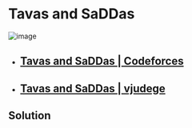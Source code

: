 # Tavas and SaDDas
![image](https://github.com/Abdelrhman-Sayed70/Algorithms/assets/99830416/d88d669e-d764-4ba1-989c-29efc5f68eb2)

- ## [Tavas and SaDDas | Codeforces](https://codeforces.com/problemset/problem/535/B)
- ## [Tavas and SaDDas | vjudege](https://vjudge.net/contest/485599#problem/E)

## Solution 
```cpp


```
